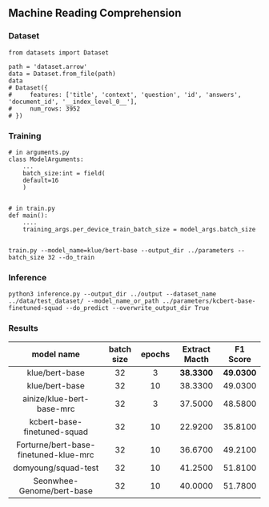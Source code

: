 ## Machine Reading Comprehension

### Dataset 

```
from datasets import Dataset

path = 'dataset.arrow'
data = Dataset.from_file(path)
data
# Dataset({
#     features: ['title', 'context', 'question', 'id', 'answers', 'document_id', '__index_level_0__'],
#     num_rows: 3952
# })
```


### Training
```
# in arguments.py
class ModelArguments:
    ...
    batch_size:int = field(
    default=16
    )


# in train.py
def main():
    ....
    training_args.per_device_train_batch_size = model_args.batch_size


train.py --model_name=klue/bert-base --output_dir ../parameters --batch_size 32 --do_train
```


### Inference

```
python3 inference.py --output_dir ../output --dataset_name ../data/test_dataset/ --model_name_or_path ../parameters/kcbert-base-finetuned-squad --do_predict --overwrite_output_dir True
```




### Results

|model name| batch size | epochs | Extract Macth | F1 Score | 
|:----:|:----:|:----:|:----:|:----:|
|klue/bert-base| 32 | 3 | **38.3300** | **49.0300** |
|klue/bert-base | 32 | 10 | 38.3300 | 49.0300 | 
|ainize/klue-bert-base-mrc| 32 | 3 | 37.5000 | 48.5800 |
|kcbert-base-finetuned-squad | 32 | 10 | 22.9200 | 35.8100 | 
|Forturne/bert-base-finetuned-klue-mrc | 32 | 10 |36.6700 | 49.2100 |
|domyoung/squad-test | 32 | 10 |41.2500 | 51.8100 |
|Seonwhee-Genome/bert-base | 32 | 10 |40.0000 | 51.7800 |
